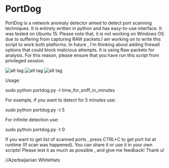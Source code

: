 # PortDog

PortDog is a network anomaly detector aimed to detect port scanning techniques. It is entirely written in python and has easy-to-use interface. It was tested on Ubuntu 15. Please note that, it is not working on Windows OS due to suffering from capturing RAW packets.I am working on to write this script to work both platforms. In future , I'm thinking about adding firewall options that could block malicious attempts. It is using Raw packets for analysis. For this reason, please ensure that you have run this script from privileged session.

![alt tag](http://s019.radikal.ru/i620/1508/3d/36458b3536c5.jpg)
![alt tag](http://s017.radikal.ru/i426/1508/ab/555d29bbf346.jpg)
![alt tag](http://s018.radikal.ru/i512/1508/51/b933525686ed.jpg)

Usage:

sudo python portdog.py -t time_for_sniff_in_minutes

For example, if you want to detect for 5 minutes use:

sudo python portdog.py -t 5

For infinite detection use:

sudo python portdog.py -t 0

If you want to get list of scanned ports , press CTRL+C to get port list at runtime (If scan was happened).
You can share it or use it in your own scripts!
Please test it as much as possible , and give me feedback!
Thank u!

//Azerbaijanian WhiteHats 

